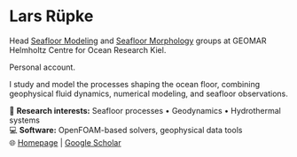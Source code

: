 # Lars Rüpke

Head [Seafloor Modeling](https://www.geomar.de/en/research/fb4/fb4-muhs/research-topics/modelings) and [Seafloor Morphology](https://www.geomar.de/en/research/fb4/fb4-muhs/research-topics/modelings) groups at GEOMAR Helmholtz Centre for Ocean Research Kiel.

Personal account.

I study and model the processes shaping the ocean floor, combining geophysical fluid dynamics, 
numerical modeling, and seafloor observations.

🔬 **Research interests:** Seafloor processes • Geodynamics • Hydrothermal systems  
💻 **Software:** OpenFOAM-based solvers, geophysical data tools  
🌐 [Homepage](https://www.geomar.de/lruepke) | [Google Scholar](https://scholar.google.com/citations?user=ULtXXuMAAAAJ&hl=en)

